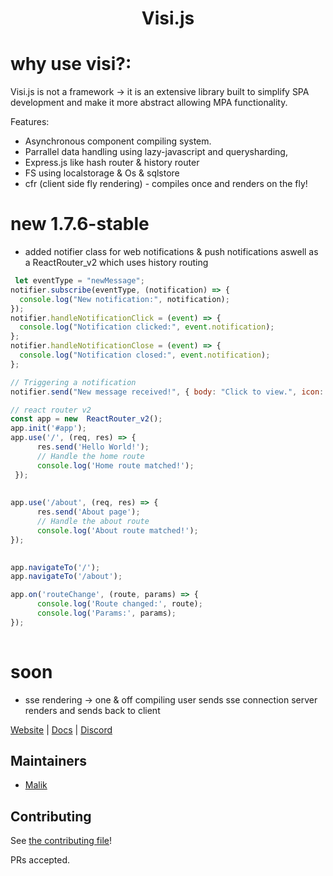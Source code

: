  
<h1 align="center">Visi.js</h1>


#  why use visi?:

Visi.js is not a framework -> it is an extensive library built to simplify SPA development and make it more abstract allowing MPA functionality.

Features:
 
* Asynchronous component compiling system. 
* Parrallel data handling using lazy-javascript and querysharding, 
* Express.js like hash router & history router
* FS using localstorage & Os & sqlstore 
* cfr (client side fly rendering) - compiles once and renders on the fly!

# new 1.7.6-stable
* added  notifier class for web notifications & push notifications aswell as a ReactRouter_v2 which uses history routing
 
```js
 let eventType = "newMessage";
notifier.subscribe(eventType, (notification) => {
  console.log("New notification:", notification);
});
notifier.handleNotificationClick = (event) => {
  console.log("Notification clicked:", event.notification);
};
notifier.handleNotificationClose = (event) => {
  console.log("Notification closed:", event.notification);
};

// Triggering a notification
notifier.send("New message received!", { body: "Click to view.", icon: "notification.png" });

// react router v2
const app = new  ReactRouter_v2();
app.init('#app');
app.use('/', (req, res) => {
      res.send('Hello World!');
      // Handle the home route
      console.log('Home route matched!');
 });
    
     
app.use('/about', (req, res) => {
      res.send('About page');
      // Handle the about route
      console.log('About route matched!');
});
    

app.navigateTo('/');
app.navigateTo('/about');

app.on('routeChange', (route, params) => {
      console.log('Route changed:', route);
      console.log('Params:', params);
});
 
```
# soon
* sse rendering -> one & off compiling user sends sse connection server renders and sends back to client
 

[Website](https://postr-inc.github.io/visi.js/#/) | [Docs](https://postr-inc.gitbook.io/visi.js-docs/)
| [Discord](https://discord.gg/RGYQKENTRk)
  
 
##  Maintainers

- [Malik](https://github.com/MalikWhitten67)

##  Contributing

See [the contributing file](contributing.md)!

 
PRs accepted.

 
